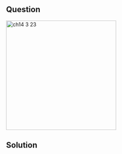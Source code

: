 ## Question
<img width="300" alt="ch14 3 23" src="https://github.com/user-attachments/assets/a6f0971d-dbde-4035-bde6-7e7a933c26e3" />


## Solution



